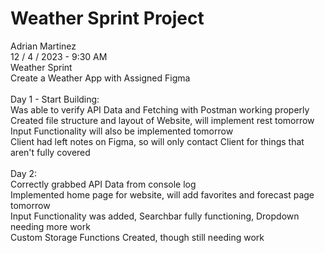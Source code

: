 <h1>Weather Sprint Project</h1>
Adrian Martinez
<br>
12 / 4 / 2023 - 9:30 AM
<br>
Weather Sprint
<br>
Create a Weather App with Assigned Figma 
<br>
<br>
Day 1 - Start Building:
<br>
Was able to verify API Data and Fetching with Postman working properly
<br>
Created file structure and layout of Website, will implement rest tomorrow
<br>
Input Functionality will also be implemented tomorrow
<br>
Client had left notes on Figma, so will only contact Client for things that aren't fully covered
<br>
<br>
Day 2:
<br>
Correctly grabbed API Data from console log
<br>
Implemented home page for website, will add favorites and forecast page tomorrow
<br>
Input Functionality was added, Searchbar fully functioning, Dropdown needing more work
<br>
Custom Storage Functions Created, though still needing work